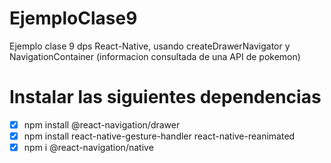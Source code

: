 # EjemploClase9
Ejemplo clase 9 dps React-Native, usando createDrawerNavigator y NavigationContainer (informacion consultada de una API de pokemon)

 # Instalar las siguientes dependencias
- [x] npm install @react-navigation/drawer
- [x] npm install react-native-gesture-handler react-native-reanimated
- [x] npm i @react-navigation/native
